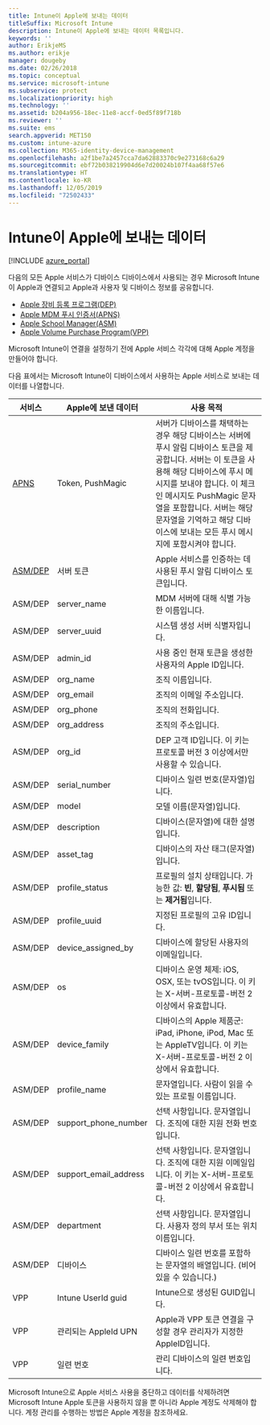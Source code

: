 ```yaml
---
title: Intune이 Apple에 보내는 데이터
titleSuffix: Microsoft Intune
description: Intune이 Apple에 보내는 데이터 목록입니다.
keywords: ''
author: ErikjeMS
ms.author: erikje
manager: dougeby
ms.date: 02/26/2018
ms.topic: conceptual
ms.service: microsoft-intune
ms.subservice: protect
ms.localizationpriority: high
ms.technology: ''
ms.assetid: b204a956-18ec-11e8-accf-0ed5f89f718b
ms.reviewer: ''
ms.suite: ems
search.appverid: MET150
ms.custom: intune-azure
ms.collection: M365-identity-device-management
ms.openlocfilehash: a2f1be7a2457cca7da62883370c9e273168c6a29
ms.sourcegitcommit: ebf72b038219904d6e7d20024b107f4aa68f57e6
ms.translationtype: HT
ms.contentlocale: ko-KR
ms.lasthandoff: 12/05/2019
ms.locfileid: "72502433"
---
```

# <a name="data-intune-sends-to-apple"></a>Intune이 Apple에 보내는 데이터

[!INCLUDE [azure_portal](../includes/azure_portal.md)]

다음의 모든 Apple 서비스가 디바이스 디바이스에서 사용되는 경우 Microsoft Intune이 Apple과 연결되고 Apple과 사용자 및 디바이스 정보를 공유합니다. 

- [Apple 장비 등록 프로그램(DEP)](../enrollment/device-enrollment-program-enroll-ios.md)
- [Apple MDM 푸시 인증서(APNS)](../enrollment/apple-mdm-push-certificate-get.md)
- [Apple School Manager(ASM)](https://docs.microsoft.com/schooldatasync/apple-school-manager-integration-with-intune-for-education-and-school-data-sync)
- [Apple Volume Purchase Program(VPP)](../apps/vpp-apps-ios.md)

Microsoft Intune이 연결을 설정하기 전에 Apple 서비스 각각에 대해 Apple 계정을 만들어야 합니다.

다음 표에서는 Microsoft Intune이 디바이스에서 사용하는 Apple 서비스로 보내는 데이터를 나열합니다. 

| 서비스 | Apple에 보낸 데이터 | 사용 목적 |
|---|---| ---|
| [APNS](https://developer.apple.com/library/content/documentation/Miscellaneous/Reference/MobileDeviceManagementProtocolRef/3-MDM_Protocol/MDM_Protocol.html#//apple_ref/doc/uid/TP40017387-CH3-SW2) | Token, PushMagic | 서버가 디바이스를 채택하는 경우 해당 디바이스는 서버에 푸시 알림 디바이스 토큰을 제공합니다. 서버는 이 토큰을 사용해 해당 디바이스에 푸시 메시지를 보내야 합니다. 이 체크 인 메시지도 PushMagic 문자열을 포함합니다. 서버는 해당 문자열을 기억하고 해당 디바이스에 보내는 모든 푸시 메시지에 포함시켜야 합니다. |
| [ASM/DEP](https://developer.apple.com/library/content/documentation/Miscellaneous/Reference/MobileDeviceManagementProtocolRef/3-MDM_Protocol/MDM_Protocol.html#//apple_ref/doc/uid/TP40017387-CH3-SW2) | 서버 토큰 | Apple 서비스를 인증하는 데 사용된 푸시 알림 디바이스 토큰입니다. |
| ASM/DEP | server_name | MDM 서버에 대해 식별 가능한 이름입니다. |
| ASM/DEP | server_uuid | 시스템 생성 서버 식별자입니다. |
| ASM/DEP | admin_id | 사용 중인 현재 토큰을 생성한 사용자의 Apple ID입니다. |
| ASM/DEP | org_name | 조직 이름입니다. |
| ASM/DEP | org_email | 조직의 이메일 주소입니다. |
| ASM/DEP | org_phone | 조직의 전화입니다. |
| ASM/DEP | org_address | 조직의 주소입니다. |
| ASM/DEP | org_id | DEP 고객 ID입니다. 이 키는 프로토콜 버전 3 이상에서만 사용할 수 있습니다. |
| ASM/DEP | serial_number | 디바이스 일련 번호(문자열)입니다. |
| ASM/DEP | model | 모델 이름(문자열)입니다. |
| ASM/DEP | description | 디바이스(문자열)에 대한 설명입니다. |
| ASM/DEP | asset_tag | 디바이스의 자산 태그(문자열)입니다. |
| ASM/DEP | profile_status | 프로필의 설치 상태입니다. 가능한 값: **빈**, **할당됨**, **푸시됨** 또는 **제거됨**입니다. |
| ASM/DEP | profile_uuid | 지정된 프로필의 고유 ID입니다. |
| ASM/DEP | device_assigned_by | 디바이스에 할당된 사용자의 이메일입니다. |
| ASM/DEP | os | 디바이스 운영 체제: iOS, OSX, 또는 tvOS입니다. 이 키는 X-서버-프로토콜-버전 2 이상에서 유효합니다. |
| ASM/DEP | device_family | 디바이스의 Apple 제품군: iPad, iPhone, iPod, Mac 또는 AppleTV입니다. 이 키는 X-서버-프로토콜-버전 2 이상에서 유효합니다. |
| ASM/DEP | profile_name | 문자열입니다. 사람이 읽을 수 있는 프로필 이름입니다. |
| ASM/DEP | support_phone_number | 선택 사항입니다. 문자열입니다. 조직에 대한 지원 전화 번호입니다. |
| ASM/DEP | support_email_address | 선택 사항입니다. 문자열입니다. 조직에 대한 지원 이메일입니다. 이 키는 X-서버-프로토콜-버전 2 이상에서 유효합니다. |
| ASM/DEP | department | 선택 사항입니다. 문자열입니다. 사용자 정의 부서 또는 위치 이름입니다. |
| ASM/DEP | 디바이스 | 디바이스 일련 번호를 포함하는 문자열의 배열입니다. (비어 있을 수 있습니다.) |
| VPP | Intune UserId guid | Intune으로 생성된 GUID입니다. |
| VPP | 관리되는 AppleId UPN | Apple과 VPP 토큰 연결을 구성할 경우 관리자가 지정한 AppleID입니다. |
| VPP | 일련 번호 | 관리 디바이스의 일련 번호입니다. |

Microsoft Intune으로 Apple 서비스 사용을 중단하고 데이터를 삭제하려면 Microsoft Intune Apple 토큰을 사용하지 않을 뿐 아니라 Apple 계정도 삭제해야 합니다. 계정 관리를 수행하는 방법은 Apple 계정을 참조하세요.


